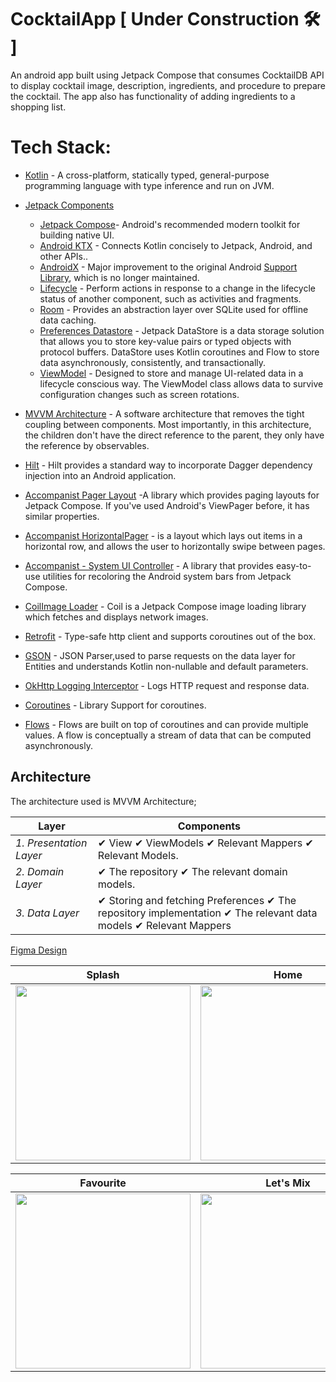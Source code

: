 # CocktailApp [ Under Construction 🛠️ ]

An android app built using Jetpack Compose that consumes CocktailDB API to display cocktail image, description, ingredients, and procedure to prepare the cocktail. The app also has functionality of adding ingredients to a shopping list.


# Tech Stack:

- [Kotlin](https://kotlinlang.org/) - A cross-platform, statically typed, general-purpose programming language with type inference and run on JVM.

- [Jetpack Components](https://developer.android.com/jetpack)
    - [Jetpack Compose](https://developer.android.com/jetpack/compose)- Android's recommended modern toolkit for building native UI.
    - [Android KTX](https://developer.android.com/kotlin/ktx.html) - Connects Kotlin concisely to Jetpack, Android, and other APIs..
    - [AndroidX](https://developer.android.com/jetpack/androidx) - Major improvement to the original Android [Support Library](https://developer.android.com/topic/libraries/support-library/index), which is no longer maintained.
    - [Lifecycle](https://developer.android.com/topic/libraries/architecture/lifecycle) - Perform actions in response to a change in the lifecycle status of another component, such as activities and fragments.
    - [Room](https://developer.android.com/training/data-storage/room) - Provides an abstraction layer over SQLite used for offline data caching.
    - [Preferences Datastore](https://developer.android.com/topic/libraries/architecture/datastore) - Jetpack DataStore is a data storage solution that allows you to store key-value pairs or typed objects with protocol buffers. DataStore uses Kotlin coroutines and Flow to store data asynchronously, consistently, and transactionally.
    - [ViewModel](https://developer.android.com/topic/libraries/architecture/viewmodel) - Designed to store and manage UI-related data in a lifecycle conscious way. The ViewModel class allows data to survive configuration changes such as screen rotations.


- [MVVM Architecture](https://developer.android.com/topic/architecture) - A software architecture that removes the tight coupling between components. Most importantly, in this architecture, the children don't have the direct reference to the parent, they only have the reference by observables.
- [Hilt](https://dagger.dev/hilt/) - Hilt provides a standard way to incorporate Dagger dependency injection into an Android application.
- [Accompanist Pager Layout](https://google.github.io/accompanist/) -A library which provides paging layouts for Jetpack Compose. If you've used Android's ViewPager before, it has similar properties.
- [Accompanist HorizontalPager](https://google.github.io/accompanist/pager/) - is a layout which lays out items in a horizontal row, and allows the user to horizontally swipe between pages.
- [Accompanist - System UI Controller](https://github.com/google/accompanist/blob/main/systemuicontroller) - A library that provides easy-to-use utilities for recoloring the Android system bars from Jetpack Compose.
- [CoilImage Loader](https://coil-kt.github.io/coil/getting_started/) - Coil is a Jetpack Compose image loading library which fetches and displays network images.
- [Retrofit](https://square.github.io/retrofit/) - Type-safe http client
  and supports coroutines out of the box.
- [GSON](https://github.com/square/gson) - JSON Parser,used to parse
  requests on the data layer for Entities and understands Kotlin non-nullable
  and default parameters.
- [OkHttp Logging Interceptor](https://github.com/square/okhttp/blob/master/okhttp-logging-interceptor/README.md) - Logs HTTP request and response data.
- [Coroutines](https://github.com/Kotlin/kotlinx.coroutines) - Library Support for coroutines.
- [Flows](https://developer.android.com/kotlin/flow) - Flows are built on top of coroutines and can provide multiple values. A flow is conceptually a stream of data that can be computed asynchronously.


## Architecture
The architecture used is MVVM Architecture;

Layer | Components
--- | ---
*1. Presentation Layer* | ✔ View ✔ ViewModels ✔ Relevant Mappers ✔ Relevant Models.
*2. Domain Layer* | ✔ The repository ✔ The relevant domain models.
*3. Data Layer* | ✔ Storing and fetching Preferences ✔ The repository implementation ✔ The relevant data models ✔ Relevant Mappers


[Figma Design](https://www.figma.com/file/yAMJUuyEIFU7bY6KKgIOe5/CocktailApp2?node-id=113%3A275&t=9LIUGYMYrwmxwGTG-1)

Splash | Home | Search | Cocktail
--- | --- | --- | --- 
<img src="https://user-images.githubusercontent.com/57729176/202124417-469154f8-4359-4277-b269-7ffc431c405b.png" width="280"/> | <img src="https://user-images.githubusercontent.com/57729176/202128520-b2ab1d63-a048-4729-b477-bc2acfb880e1.png" width="280"/> | <img src="https://user-images.githubusercontent.com/57729176/202131225-58c82cb5-1dfe-4d4f-bb23-fd80d2e3762c.png" width="280"/> | <img src="https://user-images.githubusercontent.com/57729176/202120658-aa8956f9-25d5-4f0a-b0f6-d530dbb34e84.png" width="280"/>

Favourite | Let's Mix | Add Shopping | Shopping List
--- | --- | --- | --- 
<img src="https://user-images.githubusercontent.com/57729176/202133546-b6c919e5-96ea-4bb9-9b3e-87fd9b6210b6.png" width="280"/> | <img src="https://user-images.githubusercontent.com/57729176/202134695-3bc938f4-639a-4d74-a6e7-b6a9e333841c.png" width="280"/> | <img src="https://user-images.githubusercontent.com/57729176/202137477-1cdfe7a0-66c0-4bcf-a377-84bc175d0266.png" width="280"/> | <img src="https://user-images.githubusercontent.com/57729176/202136836-5a5f9fab-bd7f-4f9d-aa35-71f449a87a56.png" width="280"/>

